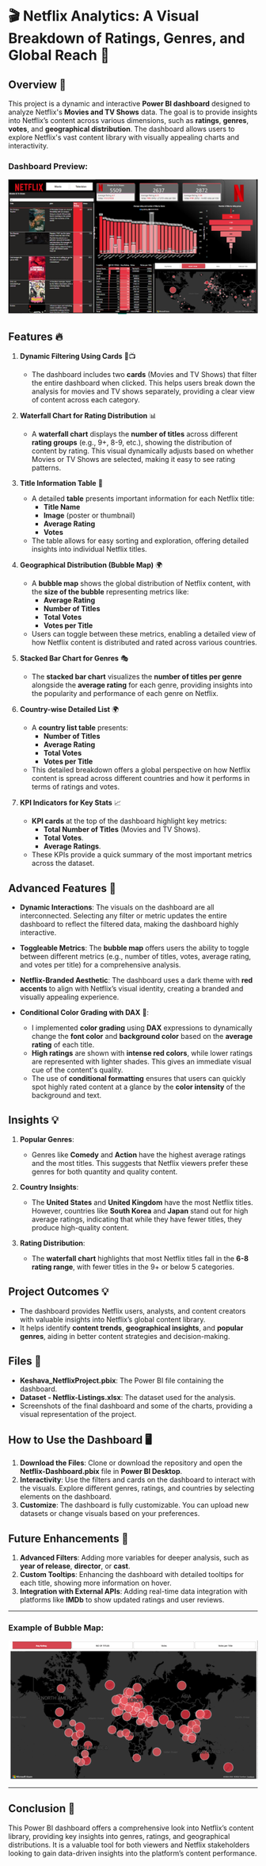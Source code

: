 # 🎬 Netflix Analytics: A Visual Breakdown of Ratings, Genres, and Global Reach 🍿

## Overview 📝
This project is a dynamic and interactive **Power BI dashboard** designed to analyze Netflix's **Movies and TV Shows** data. The goal is to provide insights into Netflix’s content across various dimensions, such as **ratings**, **genres**, **votes**, and **geographical distribution**. The dashboard allows users to explore Netflix's vast content library with visually appealing charts and interactivity.
### Dashboard Preview:
![Dashboard](https://github.com/KeshavaYada/Netflix-Dashboard/blob/main/Dashboard%20Image.png)

## Features 🔥

1. **Dynamic Filtering Using Cards** 🎥📺
   - The dashboard includes two **cards** (Movies and TV Shows) that filter the entire dashboard when clicked. This helps users break down the analysis for movies and TV shows separately, providing a clear view of content across each category.

2. **Waterfall Chart for Rating Distribution** 📊
   - A **waterfall chart** displays the **number of titles** across different **rating groups** (e.g., 9+, 8-9, etc.), showing the distribution of content by rating. This visual dynamically adjusts based on whether Movies or TV Shows are selected, making it easy to see rating patterns.

3. **Title Information Table** 📝
   - A detailed **table** presents important information for each Netflix title:
     - **Title Name**
     - **Image** (poster or thumbnail)
     - **Average Rating**
     - **Votes**
   - The table allows for easy sorting and exploration, offering detailed insights into individual Netflix titles.

4. **Geographical Distribution (Bubble Map)** 🌍
   - A **bubble map** shows the global distribution of Netflix content, with the **size of the bubble** representing metrics like:
     - **Average Rating**
     - **Number of Titles**
     - **Total Votes**
     - **Votes per Title**
   - Users can toggle between these metrics, enabling a detailed view of how Netflix content is distributed and rated across various countries.

5. **Stacked Bar Chart for Genres** 🎭
   - The **stacked bar chart** visualizes the **number of titles per genre** alongside the **average rating** for each genre, providing insights into the popularity and performance of each genre on Netflix.

6. **Country-wise Detailed List** 🌍
   - A **country list table** presents:
     - **Number of Titles**
     - **Average Rating**
     - **Total Votes**
     - **Votes per Title**
   - This detailed breakdown offers a global perspective on how Netflix content is spread across different countries and how it performs in terms of ratings and votes.

7. **KPI Indicators for Key Stats** 📈
   - **KPI cards** at the top of the dashboard highlight key metrics:
     - **Total Number of Titles** (Movies and TV Shows).
     - **Total Votes**.
     - **Average Ratings**.
   - These KPIs provide a quick summary of the most important metrics across the dataset.

## Advanced Features 🚀

- **Dynamic Interactions**: The visuals on the dashboard are all interconnected. Selecting any filter or metric updates the entire dashboard to reflect the filtered data, making the dashboard highly interactive.
  
- **Toggleable Metrics**: The **bubble map** offers users the ability to toggle between different metrics (e.g., number of titles, votes, average rating, and votes per title) for a comprehensive analysis.

- **Netflix-Branded Aesthetic**: The dashboard uses a dark theme with **red accents** to align with Netflix’s visual identity, creating a branded and visually appealing experience.
- **Conditional Color Grading with DAX** 🎨:
   - I implemented **color grading** using **DAX** expressions to dynamically change the **font color** and **background color** based on the **average rating** of each title.
   - **High ratings** are shown with **intense red colors**, while lower ratings are represented with lighter shades. This gives an immediate visual cue of the content's quality.
   - The use of **conditional formatting** ensures that users can quickly spot highly rated content at a glance by the **color intensity** of the background and text.

## Insights 💡

1. **Popular Genres**:
   - Genres like **Comedy** and **Action** have the highest average ratings and the most titles. This suggests that Netflix viewers prefer these genres for both quantity and quality content.

2. **Country Insights**:
   - The **United States** and **United Kingdom** have the most Netflix titles. However, countries like **South Korea** and **Japan** stand out for high average ratings, indicating that while they have fewer titles, they produce high-quality content.

3. **Rating Distribution**:
   - The **waterfall chart** highlights that most Netflix titles fall in the **6-8 rating range**, with fewer titles in the 9+ or below 5 categories.


## Project Outcomes 💡

- The dashboard provides Netflix users, analysts, and content creators with valuable insights into Netflix’s global content library.
- It helps identify **content trends**, **geographical insights**, and **popular genres**, aiding in better content strategies and decision-making.

## Files 📁

- **Keshava_NetflixProject.pbix**: The Power BI file containing the dashboard.
- **Dataset - Netflix-Listings.xlsx**: The dataset used for the analysis.
-  Screenshots of the final dashboard and some of the charts, providing a visual representation of the project.

## How to Use the Dashboard 🖥️

1. **Download the Files**: Clone or download the repository and open the **Netflix-Dashboard.pbix** file in **Power BI Desktop**.
2. **Interactivity**: Use the filters and cards on the dashboard to interact with the visuals. Explore different genres, ratings, and countries by selecting elements on the dashboard.
3. **Customize**: The dashboard is fully customizable. You can upload new datasets or change visuals based on your preferences.

## Future Enhancements 🚀

1. **Advanced Filters**: Adding more variables for deeper analysis, such as **year of release**, **director**, or **cast**.
2. **Custom Tooltips**: Enhancing the dashboard with detailed tooltips for each title, showing more information on hover.
3. **Integration with External APIs**: Adding real-time data integration with platforms like **IMDb** to show updated ratings and user reviews.



---

### Example of Bubble Map:
![Bubble Map](https://github.com/KeshavaYada/Netflix-Dashboard/blob/main/Bubble%20chart.png)

---

## Conclusion 🏁

This Power BI dashboard offers a comprehensive look into Netflix’s content library, providing key insights into genres, ratings, and geographical distributions. It is a valuable tool for both viewers and Netflix stakeholders looking to gain data-driven insights into the platform’s content performance.

